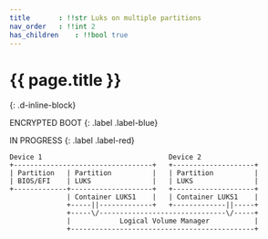 ```yaml
---
title     	: !!str Luks on multiple partitions
nav_order 	: !!int 2
has_children	: !!bool true
---
```


# {{ page.title }}
{: .d-inline-block}

ENCRYPTED BOOT
{: .label .label-blue}

IN PROGRESS
{: .label .label-red}

```text
Device 1                               Device 2
+----------------------------------+   +--------------------+
| Partition   | Partition          |   | Partition          |
| BIOS/EFI    | LUKS               |   | LUKS               |
+-------------+--------------------+   +--------------------+
              | Container LUKS1    |   | Container LUKS1    |
              +-----||-------------+   +-------------||-----+
              +-----\/-------------------------------\/-----+
              |            Logical Volume Manager           |
              +---------------------------------------------+
```
